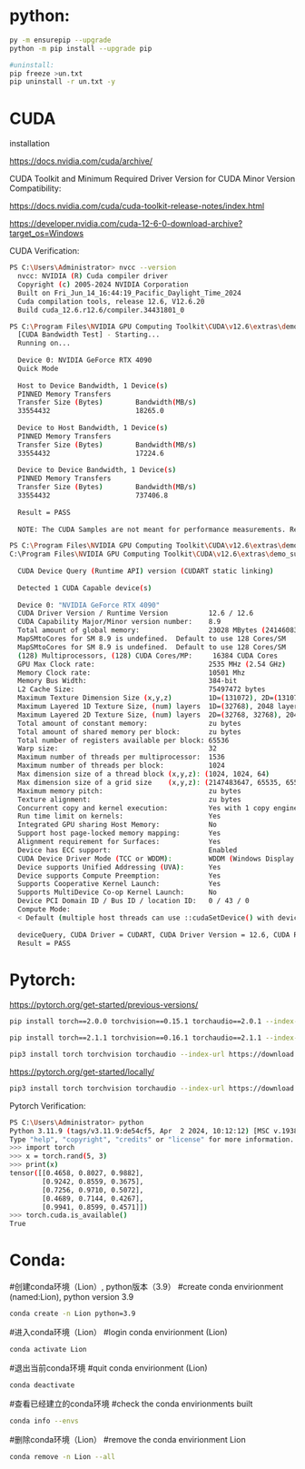 # python:

```bash
py -m ensurepip --upgrade
python -m pip install --upgrade pip

#uninstall:
pip freeze >un.txt
pip uninstall -r un.txt -y
```

# CUDA


installation

  https://docs.nvidia.com/cuda/archive/
  
  CUDA Toolkit and Minimum Required Driver Version for CUDA Minor Version Compatibility:
  
  https://docs.nvidia.com/cuda/cuda-toolkit-release-notes/index.html
  
  https://developer.nvidia.com/cuda-12-6-0-download-archive?target_os=Windows

CUDA Verification:

```bash
PS C:\Users\Administrator> nvcc --version
  nvcc: NVIDIA (R) Cuda compiler driver
  Copyright (c) 2005-2024 NVIDIA Corporation
  Built on Fri_Jun_14_16:44:19_Pacific_Daylight_Time_2024
  Cuda compilation tools, release 12.6, V12.6.20
  Build cuda_12.6.r12.6/compiler.34431801_0

PS C:\Program Files\NVIDIA GPU Computing Toolkit\CUDA\v12.6\extras\demo_suite> .\bandwidthTest.exe
  [CUDA Bandwidth Test] - Starting...
  Running on...
  
  Device 0: NVIDIA GeForce RTX 4090
  Quick Mode
  
  Host to Device Bandwidth, 1 Device(s)
  PINNED Memory Transfers
  Transfer Size (Bytes)        Bandwidth(MB/s)
  33554432                     18265.0
  
  Device to Host Bandwidth, 1 Device(s)
  PINNED Memory Transfers
  Transfer Size (Bytes)        Bandwidth(MB/s)
  33554432                     17224.6
  
  Device to Device Bandwidth, 1 Device(s)
  PINNED Memory Transfers
  Transfer Size (Bytes)        Bandwidth(MB/s)
  33554432                     737406.8
  
  Result = PASS
  
  NOTE: The CUDA Samples are not meant for performance measurements. Results may vary when GPU Boost is enabled.

PS C:\Program Files\NVIDIA GPU Computing Toolkit\CUDA\v12.6\extras\demo_suite> .\deviceQuery.exe
C:\Program Files\NVIDIA GPU Computing Toolkit\CUDA\v12.6\extras\demo_suite\deviceQuery.exe Starting...
  
  CUDA Device Query (Runtime API) version (CUDART static linking)
  
  Detected 1 CUDA Capable device(s)
  
  Device 0: "NVIDIA GeForce RTX 4090"
  CUDA Driver Version / Runtime Version          12.6 / 12.6
  CUDA Capability Major/Minor version number:    8.9
  Total amount of global memory:                 23028 MBytes (24146083840 bytes)
  MapSMtoCores for SM 8.9 is undefined.  Default to use 128 Cores/SM
  MapSMtoCores for SM 8.9 is undefined.  Default to use 128 Cores/SM
  (128) Multiprocessors, (128) CUDA Cores/MP:     16384 CUDA Cores
  GPU Max Clock rate:                            2535 MHz (2.54 GHz)
  Memory Clock rate:                             10501 Mhz
  Memory Bus Width:                              384-bit
  L2 Cache Size:                                 75497472 bytes
  Maximum Texture Dimension Size (x,y,z)         1D=(131072), 2D=(131072, 65536), 3D=(16384, 16384, 16384)
  Maximum Layered 1D Texture Size, (num) layers  1D=(32768), 2048 layers
  Maximum Layered 2D Texture Size, (num) layers  2D=(32768, 32768), 2048 layers
  Total amount of constant memory:               zu bytes
  Total amount of shared memory per block:       zu bytes
  Total number of registers available per block: 65536
  Warp size:                                     32
  Maximum number of threads per multiprocessor:  1536
  Maximum number of threads per block:           1024
  Max dimension size of a thread block (x,y,z): (1024, 1024, 64)
  Max dimension size of a grid size    (x,y,z): (2147483647, 65535, 65535)
  Maximum memory pitch:                          zu bytes
  Texture alignment:                             zu bytes
  Concurrent copy and kernel execution:          Yes with 1 copy engine(s)
  Run time limit on kernels:                     Yes
  Integrated GPU sharing Host Memory:            No
  Support host page-locked memory mapping:       Yes
  Alignment requirement for Surfaces:            Yes
  Device has ECC support:                        Enabled
  CUDA Device Driver Mode (TCC or WDDM):         WDDM (Windows Display Driver Model)
  Device supports Unified Addressing (UVA):      Yes
  Device supports Compute Preemption:            Yes
  Supports Cooperative Kernel Launch:            Yes
  Supports MultiDevice Co-op Kernel Launch:      No
  Device PCI Domain ID / Bus ID / location ID:   0 / 43 / 0
  Compute Mode:
  < Default (multiple host threads can use ::cudaSetDevice() with device simultaneously) >
  
  deviceQuery, CUDA Driver = CUDART, CUDA Driver Version = 12.6, CUDA Runtime Version = 12.6, NumDevs = 1, Device0 = NVIDIA GeForce RTX 4090
  Result = PASS
```


# Pytorch:
https://pytorch.org/get-started/previous-versions/

```bash
pip install torch==2.0.0 torchvision==0.15.1 torchaudio==2.0.1 --index-url https://download.pytorch.org/whl/cu118

pip install torch==2.1.1 torchvision==0.16.1 torchaudio==2.1.1 --index-url https://download.pytorch.org/whl/cu121

pip3 install torch torchvision torchaudio --index-url https://download.pytorch.org/whl/cu118
```

https://pytorch.org/get-started/locally/

```bash
pip3 install torch torchvision torchaudio --index-url https://download.pytorch.org/whl/cu126
```

Pytorch Verification:

```bash
PS C:\Users\Administrator> python
Python 3.11.9 (tags/v3.11.9:de54cf5, Apr  2 2024, 10:12:12) [MSC v.1938 64 bit (AMD64)] on win32
Type "help", "copyright", "credits" or "license" for more information.
>>> import torch
>>> x = torch.rand(5, 3)
>>> print(x)
tensor([[0.4658, 0.8027, 0.9882],
        [0.9242, 0.8559, 0.3675],
        [0.7256, 0.9710, 0.5072],
        [0.4689, 0.7144, 0.4267],
        [0.9941, 0.8599, 0.4571]])
>>> torch.cuda.is_available()
True
```

# Conda:

#创建conda环境（Lion）, python版本（3.9）
#create conda envirionment (named:Lion), python version 3.9

```bash
conda create -n Lion python=3.9
```

#进入conda环境（Lion）
#login conda envirionment (Lion)

```bash
conda activate Lion
```

#退出当前conda环境
#quit conda envirionment (Lion)

```bash
conda deactivate
```

#查看已经建立的conda环境
#check the conda envirionments built

```bash
conda info --envs
```

#删除conda环境（Lion）
#remove the conda envirionment Lion

```bash
conda remove -n Lion --all
```
